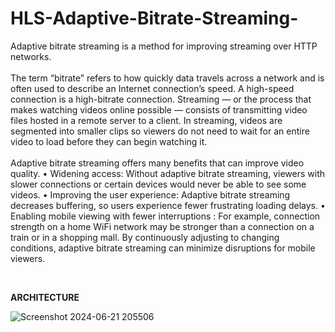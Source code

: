 # HLS-Adaptive-Bitrate-Streaming-

<p>
  	Adaptive bitrate streaming is a method for improving streaming over HTTP networks.
  <br>
  <br>
  	The term “bitrate” refers to how quickly data travels across a network and is often used to describe an Internet connection’s speed. A high-speed connection is a high-bitrate connection. 
    Streaming — or the process that makes watching videos online possible — consists of transmitting video files hosted in a remote server to a client. In streaming, videos are segmented into 
    smaller clips so viewers do not need to wait for an entire video to load before they can begin watching it.

  <br>
  <br>
  	Adaptive bitrate streaming offers many benefits that can improve video quality.
  •	Widening access: Without adaptive bitrate streaming, viewers with slower connections or     certain devices would never be able to see some videos.
  •	Improving the user experience: Adaptive bitrate streaming decreases buffering, so users experience fewer frustrating loading delays.
  •	Enabling mobile viewing with fewer interruptions : For example, connection strength on a home WiFi network may be stronger than a connection on a train or in a shopping mall. By  continuously 
    adjusting to changing conditions, adaptive bitrate streaming can minimize disruptions for mobile viewers.

</p>

<br>

<p>
  <b>ARCHITECTURE</b>
</p>

![Screenshot 2024-06-21 205506](https://github.com/HarshYadav0/HLS-Adaptive-Bitrate-Streaming-/assets/91417647/68a63e4e-6ee5-4696-a59e-4d00863c3b81)

